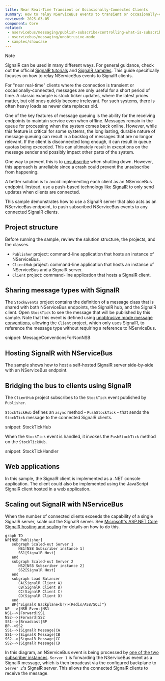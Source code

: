 ```yaml
---
title: Near Real-Time Transient or Occasionally-Connected Clients
summary: How to relay NServiceBus events to transient or occasionally-connected clients via SignalR.
reviewed: 2025-03-05
component: Core
related:
 - nservicebus/messaging/publish-subscribe/controlling-what-is-subscribed
 - nservicebus/messaging/unobtrusive-mode
 - samples/showcase
---
```


> [!NOTE]
> SignalR can be used in many different ways. For general guidance, check out the official [SignalR tutorials](https://learn.microsoft.com/en-us/aspnet/core/tutorials/signalr?tabs=visual-studio&view=aspnetcore-6.0) and [SignalR samples](https://github.com/aspnet/SignalR-samples). This guide specifically focuses on how to relay NServiceBus events to SignalR clients.

For "near real-time" clients where the connection is transient or occasionally-connected, messages are only useful for a short period of time. A classic example is stock ticker updates, where the latest prices matter, but old ones quickly become irrelevant. For such systems, there is often heavy loads as newer data replaces old.

One of the key features of message queuing is the ability for the receiving endpoints to maintain service even when offline. Messages remain in the queue for processing when the system comes back online. However, while this feature is critical for some systems, the long lasting, durable nature of message queuing can result in a backlog of messages that are no longor relevant. If the client is disconnected long enough, it can result in queue quotas being exceeded. This can ultimately result in exceptions on the message sender and possibly impact other parts of the system.

One way to prevent this is to [unsubscribe](/nservicebus/messaging/publish-subscribe/controlling-what-is-subscribed.md#manually-subscribing-to-a-message) when shutting down. However, this approach is unreliable since a crash could prevent the unsubscribe from happening.

A better solution is to avoid implementing each client as an NServiceBus endpoint. Instead, use a push-based technology like [SignalR](https://signalr.net/) to only send updates when clients are connected.

This sample demonstrates how to use a SignalR server that also acts as an NServiceBus endpoint, to push subscribed NServiceBus events to any connected SignalR clients.

## Project structure

Before running the sample, review the solution structure, the projects, and the classes.

- `Publisher` project: command-line application that hosts an instance of NServiceBus.
- `ClientHub` project: command-line application that hosts an instance of NServiceBus and a SignalR server.
- `Client` project: command-line application that hosts a SignalR client.

## Sharing message types with SignalR

The `StockEvents` project contains the definition of a message class that is shared with both NServiceBus endpoints, the SignalR hub, and the SignalR client. Open `StockTick` to see the message that will be published by this sample. Note that this event is defined using [unobtrusive mode message conventions](/nservicebus/messaging/unobtrusive-mode.md), allowing the `Client` project, which only uses SignalR, to reference the message type without requiring a reference to NServiceBus.

snippet: MessageConventionsForNonNSB

## Hosting SignalR with NServiceBus

The sample shows how to host a self-hosted SignalR server side-by-side with an NServiceBus endpoint.

## Bridging the bus to clients using SignalR

The `ClientHub` project subscribes to the `StockTick` event published by `Publisher`.

`StockTickHub` defines an `async` method - `PushStockTick` - that sends the `StockTick` message to the connected SignalR clients.

snippet: StockTickHub

When the `StockTick` event is handled, it invokes the `PushStockTick` method on the `StockTickHub`.

snippet: StockTickHandler



## Web applications

In this sample, the SignalR client is implemented as a .NET console application. The client could also be implemented using the JavaScript SignalR client hosted in a web application.


## Scaling out SignalR with NServiceBus

When the number of connected clients exceeds the capability of a single SignalR server, scale out the SignalR server. See [Microsoft's ASP.NET Core SignalR hosting and scaling](https://learn.microsoft.com/en-us/aspnet/core/signalr/scale) for details on how to do this.

```mermaid
graph TD
NP[NSB Publisher]
   subgraph Scaled-out Server 1
      NS1[NSB Subscriber instance 1]
      SS1[SignalR Host]
   end
   subgraph Scaled-out Server 2
      NS2[NSB Subscriber instance 2]
      SS2[SignalR Host]
   end
   subgraph Load Balancer
      CA(SignalR Client A)
      CB(SignalR Client B)
      CC(SignalR Client C)
      CD(SignalR Client D)
   end
   BP{"SignalR Backplane<br/>(Redis/ASB/SQL)"}
NP -->|NSB Event|NS1
NS1-->|Forward|SS1
NS2-->|Forward|SS2
SS1-->|Broadcast|BP
BP-->SS2
SS1-->|SignalR Message|CA
SS1-->|SignalR Message|CB
SS2-->|SignalR Message|CC
SS2-->|SignalR Message|CD
```

In this diagram, an NServiceBus event is being processed by [one of the two subscriber instances](/nservicebus/scaling.md#scaling-out-to-multiple-nodes-competing-consumers). `Server 1` is forwarding the NServiceBus event as a SignalR message, which is then broadcast via the configured backplane to `Server 2`'s SignalR server. This allows the connected SignalR clients to receive the message.
